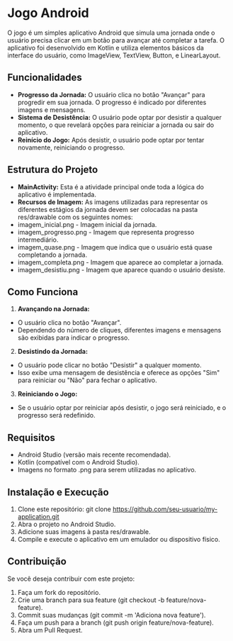 # Jogo Android
O jogo é um simples aplicativo Android que simula uma jornada onde o usuário precisa clicar em um botão para avançar até completar a tarefa. O aplicativo foi desenvolvido em Kotlin e utiliza elementos básicos da interface do usuário, como ImageView, TextView, Button, e LinearLayout.

## Funcionalidades
- **Progresso da Jornada:** O usuário clica no botão "Avançar" para progredir em sua jornada. O progresso é indicado por diferentes imagens e mensagens.
- **Sistema de Desistência:** O usuário pode optar por desistir a qualquer momento, o que revelará opções para reiniciar a jornada ou sair do aplicativo.
- **Reinício do Jogo:** Após desistir, o usuário pode optar por tentar novamente, reiniciando o progresso.

## Estrutura do Projeto
- **MainActivity:** Esta é a atividade principal onde toda a lógica do aplicativo é implementada.
- **Recursos de Imagem:** As imagens utilizadas para representar os diferentes estágios da jornada devem ser colocadas na pasta res/drawable com os seguintes nomes:
- imagem_inicial.png - Imagem inicial da jornada.
- imagem_progresso.png - Imagem que representa progresso intermediário.
- imagem_quase.png - Imagem que indica que o usuário está quase completando a jornada.
- imagem_completa.png - Imagem que aparece ao completar a jornada.
- imagem_desistiu.png - Imagem que aparece quando o usuário desiste.

## Como Funciona
1. **Avançando na Jornada:**
- O usuário clica no botão "Avançar".
- Dependendo do número de cliques, diferentes imagens e mensagens são exibidas para indicar o progresso.

2. **Desistindo da Jornada:**
- O usuário pode clicar no botão "Desistir" a qualquer momento.
- Isso exibe uma mensagem de desistência e oferece as opções "Sim" para reiniciar ou "Não" para fechar o aplicativo.

3. **Reiniciando o Jogo:**
- Se o usuário optar por reiniciar após desistir, o jogo será reiniciado, e o progresso será redefinido.

## Requisitos
- Android Studio (versão mais recente recomendada).
- Kotlin (compatível com o Android Studio).
- Imagens no formato .png para serem utilizadas no aplicativo.

## Instalação e Execução
1. Clone este repositório:
git clone https://github.com/seu-usuario/my-application.git
2. Abra o projeto no Android Studio.
3. Adicione suas imagens à pasta res/drawable.
4. Compile e execute o aplicativo em um emulador ou dispositivo físico.

## Contribuição
Se você deseja contribuir com este projeto:
1. Faça um fork do repositório.
2. Crie uma branch para sua feature (git checkout -b feature/nova-feature).
3. Commit suas mudanças (git commit -m 'Adiciona nova feature').
4. Faça um push para a branch (git push origin feature/nova-feature).
5. Abra um Pull Request.
